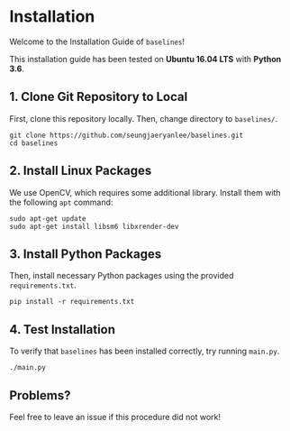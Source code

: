 # Installation

Welcome to the Installation Guide of `baselines`!

This installation guide has been tested on **Ubuntu 16.04 LTS** with **Python 3.6**.

## 1. Clone Git Repository to Local

First, clone this repository locally. Then, change directory to `baselines/`.

```
git clone https://github.com/seungjaeryanlee/baselines.git
cd baselines
```

## 2. Install Linux Packages

We use OpenCV, which requires some additional library. Install them with the following `apt` command:

```
sudo apt-get update
sudo apt-get install libsm6 libxrender-dev
```

## 3. Install Python Packages

Then, install necessary Python packages using the provided `requirements.txt`.

```
pip install -r requirements.txt
```

## 4. Test Installation

To verify that `baselines` has been installed correctly, try running `main.py`.

```
./main.py
```

## Problems?

Feel free to leave an issue if this procedure did not work!
